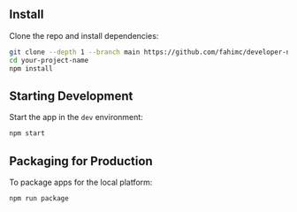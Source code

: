 ## Install

Clone the repo and install dependencies:

```bash
git clone --depth 1 --branch main https://github.com/fahimc/developer-notepad.git your-project-name
cd your-project-name
npm install
```

## Starting Development

Start the app in the `dev` environment:

```bash
npm start
```

## Packaging for Production

To package apps for the local platform:

```bash
npm run package
```
